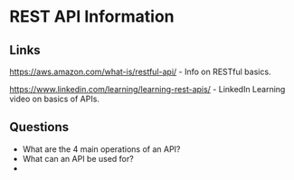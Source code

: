 # REST API Information

## Links

https://aws.amazon.com/what-is/restful-api/ - Info on RESTful basics.

https://www.linkedin.com/learning/learning-rest-apis/ - LinkedIn Learning video on basics of APIs. 

## Questions
* What are the 4 main operations of an API?
* What can an API be used for?
* 